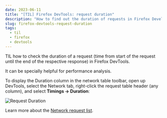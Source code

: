 ```yaml
---
date: 2023-06-11
title: "[TIL] Firefox DevTools: request duration"
description: "How to find out the duration of requests in Firefox Developer Tools"
slug: firefox-devtools-request-duration
tags:
  - til
  - firefox
  - devtools
---
```


TIL how to check the duration of a request (time from start of the request until
the end of the respective response) in Firefox DevTools.

It can be specially helpful for performance analysis.

To display the Duration column in the network table toolbar, open up DevTools,
select the Network tab, right-click the request table header (any column), and
select **Timings -> Duration**:

![Request Duration](/img/articles/2023-06-11-request-duration.png)

Learn more about the [Network request
list](https://firefox-source-docs.mozilla.org/devtools-user/network_monitor/request_list/index.html#network-request-list).

